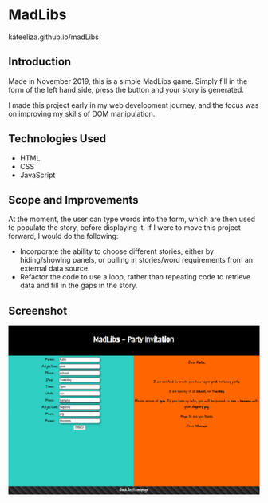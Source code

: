 # MadLibs
kateeliza.github.io/madLibs

## Introduction
Made in November 2019, this is a simple MadLibs game. 
Simply fill in the form of the left hand side, press the button and your story is generated.

I made this project early in my web development journey, and the focus was on improving my skills of DOM manipulation. 

## Technologies Used 
* HTML
* CSS
* JavaScript

## Scope and Improvements
At the moment, the user can type words into the form, which are then used to populate the story, before displaying it.
If I were to move this project forward, I would do the following:
* Incorporate the ability to choose different stories, either by hiding/showing panels, or pulling in stories/word requirements from an external data source. 
* Refactor the code to use a loop, rather than repeating code to retrieve data and fill in the gaps in the story.


## Screenshot
![A screenshot of the MabLibs wab page](/madLibs.png)
